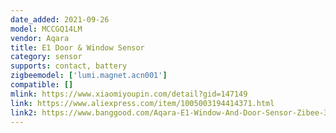 ```yaml
---
date_added: 2021-09-26
model: MCCGQ14LM
vendor: Aqara
title: E1 Door & Window Sensor
category: sensor
supports: contact, battery
zigbeemodel: ['lumi.magnet.acn001']
compatible: []
mlink: https://www.xiaomiyoupin.com/detail?gid=147149
link: https://www.aliexpress.com/item/1005003194414371.html
link2: https://www.banggood.com/Aqara-E1-Window-And-Door-Sensor-Zibee-3_0-Wireless-Remote-Control-Smart-Home-Kit-Remote-Alarm-Eco-System-Works-With-Homekit-And-Mi-Home-APP-p-1898162.html
---
```



